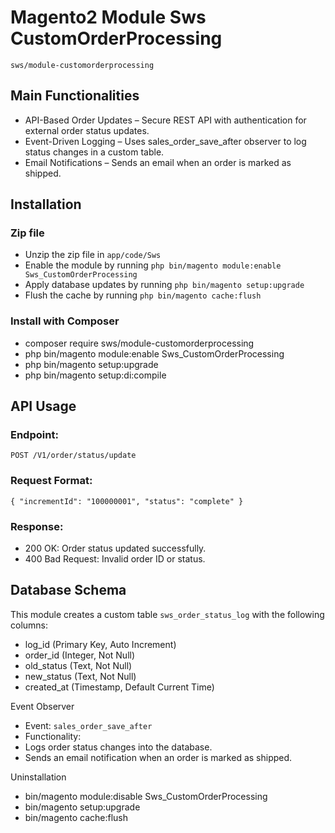 # Magento2 Module Sws CustomOrderProcessing

`sws/module-customorderprocessing`


## Main Functionalities
- API-Based Order Updates – Secure REST API with authentication for external order status updates.
- Event-Driven Logging – Uses sales_order_save_after observer to log status changes in a custom table.
- Email Notifications – Sends an email when an order is marked as shipped.

## Installation

### Zip file

 - Unzip the zip file in `app/code/Sws`
 - Enable the module by running `php bin/magento module:enable Sws_CustomOrderProcessing`
 - Apply database updates by running `php bin/magento setup:upgrade`
 - Flush the cache by running `php bin/magento cache:flush`

### Install with Composer
- composer require sws/module-customorderprocessing
- php bin/magento module:enable Sws_CustomOrderProcessing
- php bin/magento setup:upgrade
- php bin/magento setup:di:compile

## API Usage

### Endpoint:

`POST /V1/order/status/update`

### Request Format:
`{
    "incrementId": "100000001",
    "status": "complete"
}`

### Response:
- 200 OK: Order status updated successfully.
- 400 Bad Request: Invalid order ID or status.

## Database Schema

This module creates a custom table `sws_order_status_log` with the following columns:
-	log_id (Primary Key, Auto Increment)
-	order_id (Integer, Not Null)
-	old_status (Text, Not Null)
-	new_status (Text, Not Null)
-	created_at (Timestamp, Default Current Time)

Event Observer
-	Event: `sales_order_save_after`
- Functionality:
-	Logs order status changes into the database.
-	Sends an email notification when an order is marked as shipped.

Uninstallation
- bin/magento module:disable Sws_CustomOrderProcessing
- bin/magento setup:upgrade
- bin/magento cache:flush
